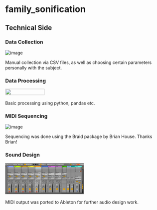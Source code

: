 # family_sonification

## Technical Side
### Data Collection
![image](https://github.com/tamirelazar/family_sonification/blob/fad0e4e0120a46c8ec0a8ee71d11d5b1f6d992b7/images/demo_csv_screenshot.png)

Manual collection via CSV files, as well as choosing certain parameters personally with the subject.
### Data Processing
<img src="https://github.com/tamirelazar/family_sonification/blob/fad0e4e0120a46c8ec0a8ee71d11d5b1f6d992b7/images/family_member_example.png" height="50%" width="50%">

Basic processing using python, pandas etc.
### MIDI Sequencing
![image](https://github.com/tamirelazar/family_sonification/blob/fad0e4e0120a46c8ec0a8ee71d11d5b1f6d992b7/images/braid_code_example.png)

Sequencing was done using the Braid package by Brian House. Thanks Brian!
### Sound Design
<img src="./images/ableton shot.png" height="50%" width="50%">

MIDI output was ported to Ableton for further audio design work.
